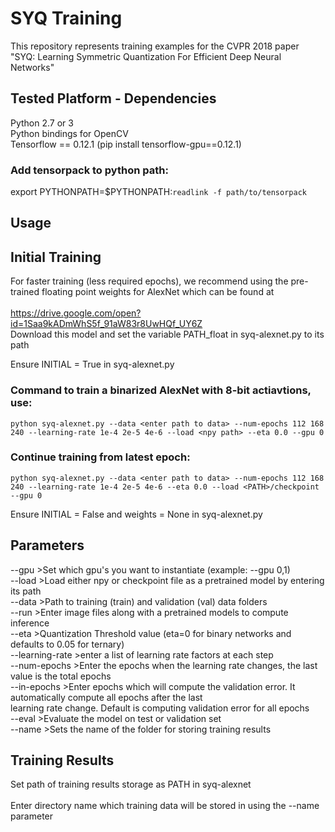 # SYQ Training
This repository represents training examples for the CVPR 2018 paper "SYQ: Learning Symmetric Quantization For Efficient Deep Neural Networks"

## Tested Platform - Dependencies
Python 2.7 or 3 <br />
Python bindings for OpenCV <br />
Tensorflow == 0.12.1 (pip install tensorflow-gpu==0.12.1) 

### Add tensorpack to python path:
export PYTHONPATH=$PYTHONPATH:`readlink -f path/to/tensorpack`

## Usage

## Initial Training

For faster training (less required epochs), we recommend using the pre-trained floating point weights for AlexNet which can be found at <br />
<br />
https://drive.google.com/open?id=1Saa9kADmWhS5f_91aW83r8UwHQf_UY6Z <br />
Download this model and set the variable PATH_float in syq-alexnet.py to its path <br />

Ensure INITIAL = True in syq-alexnet.py

### Command to train a binarized AlexNet with 8-bit actiavtions, use:
    
`python syq-alexnet.py --data <enter path to data> --num-epochs 112 168 240 --learning-rate 1e-4 2e-5 4e-6 --load <npy path> --eta 0.0 --gpu 0`

### Continue training from latest epoch:
    
`python syq-alexnet.py --data <enter path to data> --num-epochs 112 168 240 --learning-rate 1e-4 2e-5 4e-6 --eta 0.0 --load <PATH>/checkpoint --gpu 0`

Ensure INITIAL = False and weights = None in syq-alexnet.py

## Parameters

--gpu >Set which gpu's you want to instantiate (example: --gpu 0,1) <br />
--load >Load either npy or checkpoint file as a pretrained model by entering its path <br />
--data >Path to training (train)  and validation (val) data folders  <br />
--run >Enter image files along with a pretrained models to compute inference <br />
--eta >Quantization Threshold value (eta=0 for binary networks and defaults to 0.05 for ternary) <br />
--learning-rate >enter a list of learning rate factors at each step <br />
--num-epochs >Enter the epochs when the learning rate changes, the last value is the total epochs <br />
--in-epochs >Enter epochs which will compute the validation error. It automatically compute all epochs after the last <br />                learning rate change. Default is computing validation error for all epochs <br />
--eval >Evaluate the model on test or validation set <br />
--name >Sets the name of the folder for storing training results <br />

## Training Results

Set path of training results storage as PATH in syq-alexnet <br />
<br />
Enter directory name which training data will be stored in using the --name parameter 
